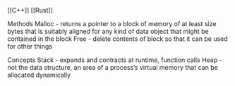 [[C++]] [[Rust]]

Methods
Malloc - returns a pointer to a block of memory of at least size bytes that is suitably aligned for any kind of data object that might be contained in the block
Free - delete contents of block so that it can be used for other things

Concepts
Stack - expands and contracts at runtime, function calls
Heap - not the data structure, an area of a process’s virtual memory that can be allocated dynamically

